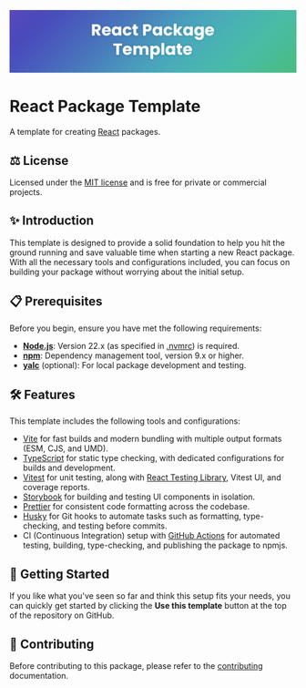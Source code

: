 ![React Package Template](https://raw.githubusercontent.com/andrewdyer/public-assets/refs/heads/main/images/covers/react-package-template.png)

# React Package Template

A template for creating [React](https://react.dev/) packages.

## ⚖️ License

Licensed under the [MIT license](https://opensource.org/licenses/MIT) and is free for private or commercial projects.

## ✨ Introduction

This template is designed to provide a solid foundation to help you hit the ground running and save valuable time when starting a new React package. With all the necessary tools and configurations included, you can focus on building your package without worrying about the initial setup.

## 📋 Prerequisites

Before you begin, ensure you have met the following requirements:

- **[Node.js](https://nodejs.org/)**: Version 22.x (as specified in [.nvmrc](.nvmrc)) is required.
- **[npm](https://www.npmjs.com/)**: Dependency management tool, version 9.x or higher.
- **[yalc](https://github.com/wclr/yalc)** (optional): For local package development and testing.

## 🛠️ Features

This template includes the following tools and configurations:

- [Vite](https://vitejs.dev/) for fast builds and modern bundling with multiple output formats (ESM, CJS, and UMD).
- [TypeScript](https://www.typescriptlang.org/) for static type checking, with dedicated configurations for builds and development.
- [Vitest](https://vitest.dev/) for unit testing, along with [React Testing Library](https://testing-library.com/docs/react-testing-library/intro/), Vitest UI, and coverage reports.
- [Storybook](https://storybook.js.org/) for building and testing UI components in isolation.
- [Prettier](https://prettier.io/) for consistent code formatting across the codebase.
- [Husky](https://typicode.github.io/husky/#/) for Git hooks to automate tasks such as formatting, type-checking, and testing before commits.
- CI (Continuous Integration) setup with [GitHub Actions](https://github.com/features/actions) for automated testing, building, type-checking, and publishing the package to npmjs.

## 🚀 Getting Started

If you like what you've seen so far and think this setup fits your needs, you can quickly get started by clicking the **Use this template** button at the top of the repository on GitHub.

## 🤝 Contributing

Before contributing to this package, please refer to the [contributing](./CONTRIBUTING.md) documentation.
